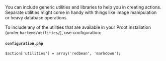 
You can include generic utilities and libraries to help you in creating actions. Separate utilities might come in handy with things like image manipulation or heavy database operations.

To include any of the utilities that are available in your Proot installation (under `backend/utilities/`), use configuration:

#### `configuration.php`
	$action['utilities'] = array('redbean', 'markdown');

